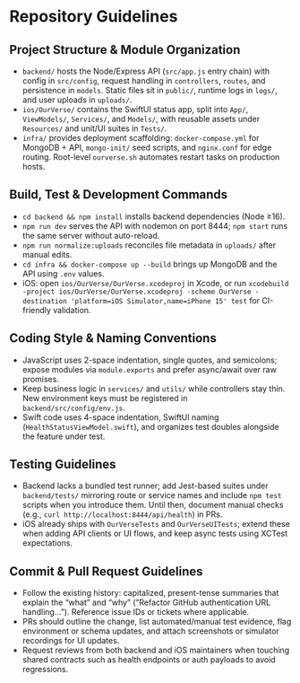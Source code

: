 # Repository Guidelines

## Project Structure & Module Organization
- `backend/` hosts the Node/Express API (`src/app.js` entry chain) with config in `src/config`, request handling in `controllers`, `routes`, and persistence in `models`. Static files sit in `public/`, runtime logs in `logs/`, and user uploads in `uploads/`.
- `ios/OurVerse/` contains the SwiftUI status app, split into `App/`, `ViewModels/`, `Services/`, and `Models/`, with reusable assets under `Resources/` and unit/UI suites in `Tests/`.
- `infra/` provides deployment scaffolding: `docker-compose.yml` for MongoDB + API, `mongo-init/` seed scripts, and `nginx.conf` for edge routing. Root-level `ourverse.sh` automates restart tasks on production hosts.

## Build, Test & Development Commands
- `cd backend && npm install` installs backend dependencies (Node ≥16).
- `npm run dev` serves the API with nodemon on port 8444; `npm start` runs the same server without auto-reload.
- `npm run normalize:uploads` reconciles file metadata in `uploads/` after manual edits.
- `cd infra && docker-compose up --build` brings up MongoDB and the API using `.env` values.
- iOS: open `ios/OurVerse/OurVerse.xcodeproj` in Xcode, or run `xcodebuild -project ios/OurVerse/OurVerse.xcodeproj -scheme OurVerse -destination 'platform=iOS Simulator,name=iPhone 15' test` for CI-friendly validation.

## Coding Style & Naming Conventions
- JavaScript uses 2-space indentation, single quotes, and semicolons; expose modules via `module.exports` and prefer async/await over raw promises.
- Keep business logic in `services/` and `utils/` while controllers stay thin. New environment keys must be registered in `backend/src/config/env.js`.
- Swift code uses 4-space indentation, SwiftUI naming (`HealthStatusViewModel.swift`), and organizes test doubles alongside the feature under test.

## Testing Guidelines
- Backend lacks a bundled test runner; add Jest-based suites under `backend/tests/` mirroring route or service names and include `npm test` scripts when you introduce them. Until then, document manual checks (e.g., `curl http://localhost:8444/api/health`) in PRs.
- iOS already ships with `OurVerseTests` and `OurVerseUITests`; extend these when adding API clients or UI flows, and keep async tests using XCTest expectations.

## Commit & Pull Request Guidelines
- Follow the existing history: capitalized, present-tense summaries that explain the “what” and “why” (“Refactor GitHub authentication URL handling…”). Reference issue IDs or tickets where applicable.
- PRs should outline the change, list automated/manual test evidence, flag environment or schema updates, and attach screenshots or simulator recordings for UI updates.
- Request reviews from both backend and iOS maintainers when touching shared contracts such as health endpoints or auth payloads to avoid regressions.
